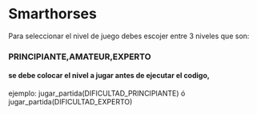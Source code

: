 # Smarthorses
Para seleccionar el nivel de juego debes escojer entre 3 niveles que son:
### PRINCIPIANTE,AMATEUR,EXPERTO

#### se debe colocar el nivel a jugar antes de ejecutar el codigo, 
ejemplo:
jugar_partida(DIFICULTAD_PRINCIPIANTE) ó jugar_partida(DIFICULTAD_EXPERTO) 
